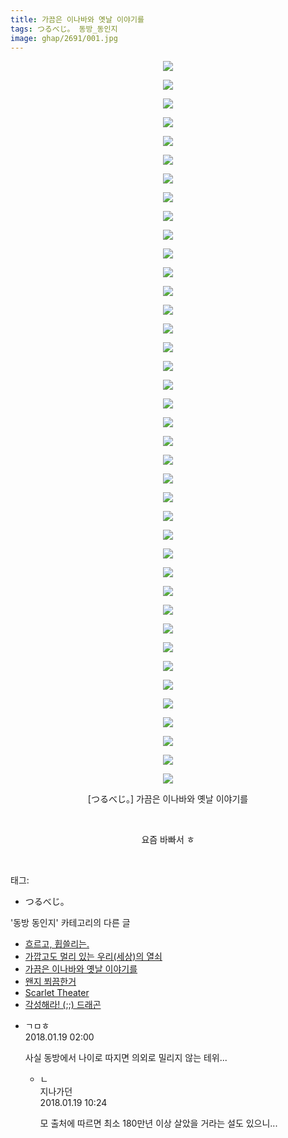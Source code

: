```yaml
---
title: 가끔은 이나바와 옛날 이야기를
tags: つるべじ。 동방_동인지
image: ghap/2691/001.jpg
---
```

<div class="article">
<p style="text-align: center; clear: none; float: none;"><img src="{{ site.nasurl }}/ghap/2691/001.jpg"/></p>
<p style="text-align: center; clear: none; float: none;"><img src="{{ site.nasurl }}/ghap/2691/002.jpg"/></p>
<p style="text-align: center; clear: none; float: none;"><img src="{{ site.nasurl }}/ghap/2691/003.jpg"/></p>
<p style="text-align: center; clear: none; float: none;"><img src="{{ site.nasurl }}/ghap/2691/004.jpg"/></p>
<p style="text-align: center; clear: none; float: none;"><img src="{{ site.nasurl }}/ghap/2691/005.jpg"/></p>
<p style="text-align: center; clear: none; float: none;"><img src="{{ site.nasurl }}/ghap/2691/006.jpg"/></p>
<p style="text-align: center; clear: none; float: none;"><img src="{{ site.nasurl }}/ghap/2691/007.jpg"/></p>
<p style="text-align: center; clear: none; float: none;"><img src="{{ site.nasurl }}/ghap/2691/008.jpg"/></p>
<p style="text-align: center; clear: none; float: none;"><img src="{{ site.nasurl }}/ghap/2691/009.jpg"/></p>
<p style="text-align: center; clear: none; float: none;"><img src="{{ site.nasurl }}/ghap/2691/010.jpg"/></p>
<p style="text-align: center; clear: none; float: none;"><img src="{{ site.nasurl }}/ghap/2691/011.jpg"/></p>
<p style="text-align: center; clear: none; float: none;"><img src="{{ site.nasurl }}/ghap/2691/012.jpg"/></p>
<p style="text-align: center; clear: none; float: none;"><img src="{{ site.nasurl }}/ghap/2691/013.jpg"/></p>
<p style="text-align: center; clear: none; float: none;"><img src="{{ site.nasurl }}/ghap/2691/014.jpg"/></p>
<p style="text-align: center; clear: none; float: none;"><img src="{{ site.nasurl }}/ghap/2691/015.jpg"/></p>
<p style="text-align: center; clear: none; float: none;"><img src="{{ site.nasurl }}/ghap/2691/016.jpg"/></p>
<p style="text-align: center; clear: none; float: none;"><img src="{{ site.nasurl }}/ghap/2691/017.jpg"/></p>
<p style="text-align: center; clear: none; float: none;"><img src="{{ site.nasurl }}/ghap/2691/018.jpg"/></p>
<p style="text-align: center; clear: none; float: none;"><img src="{{ site.nasurl }}/ghap/2691/019.jpg"/></p>
<p style="text-align: center; clear: none; float: none;"><img src="{{ site.nasurl }}/ghap/2691/020.jpg"/></p>
<p style="text-align: center; clear: none; float: none;"><img src="{{ site.nasurl }}/ghap/2691/021.jpg"/></p>
<p style="text-align: center; clear: none; float: none;"><img src="{{ site.nasurl }}/ghap/2691/022.jpg"/></p>
<p style="text-align: center; clear: none; float: none;"><img src="{{ site.nasurl }}/ghap/2691/023.jpg"/></p>
<p style="text-align: center; clear: none; float: none;"><img src="{{ site.nasurl }}/ghap/2691/024.jpg"/></p>
<p style="text-align: center; clear: none; float: none;"><img src="{{ site.nasurl }}/ghap/2691/025.jpg"/></p>
<p style="text-align: center; clear: none; float: none;"><img src="{{ site.nasurl }}/ghap/2691/026.jpg"/></p>
<p style="text-align: center; clear: none; float: none;"><img src="{{ site.nasurl }}/ghap/2691/027.jpg"/></p>
<p style="text-align: center; clear: none; float: none;"><img src="{{ site.nasurl }}/ghap/2691/028.jpg"/></p>
<p style="text-align: center; clear: none; float: none;"><img src="{{ site.nasurl }}/ghap/2691/029.jpg"/></p>
<p style="text-align: center; clear: none; float: none;"><img src="{{ site.nasurl }}/ghap/2691/030.jpg"/></p>
<p style="text-align: center; clear: none; float: none;"><img src="{{ site.nasurl }}/ghap/2691/031.jpg"/></p>
<p style="text-align: center; clear: none; float: none;"><img src="{{ site.nasurl }}/ghap/2691/032.jpg"/></p>
<p style="text-align: center; clear: none; float: none;"><img src="{{ site.nasurl }}/ghap/2691/033.jpg"/></p>
<p style="text-align: center; clear: none; float: none;"><img src="{{ site.nasurl }}/ghap/2691/034.jpg"/></p>
<p style="text-align: center; clear: none; float: none;"><img src="{{ site.nasurl }}/ghap/2691/035.jpg"/></p>
<p style="text-align: center; clear: none; float: none;"><img src="{{ site.nasurl }}/ghap/2691/036.jpg"/></p>
<p style="text-align: center; clear: none; float: none;"><img src="{{ site.nasurl }}/ghap/2691/037.jpg"/></p>
<p style="text-align: center; clear: none; float: none;"><img src="{{ site.nasurl }}/ghap/2691/038.jpg"/></p>
<p style="text-align: center; clear: none; float: none;"><img src="{{ site.nasurl }}/ghap/2691/039.jpg"/></p>
<p style="text-align: center; clear: none; float: none;">[つるべじ。] 가끔은 이나바와 옛날 이야기를</p>
<p style="text-align: center; clear: none; float: none;"><br/></p>
<p style="text-align: center; clear: none; float: none;">요즘 바빠서 ㅎ</p>
<p><br/></p>
</div><div class="tagTrail">
<p>태그: </p>
<ul>
<li>つるべじ。</li>
</ul>
</div><div class="another">
<p>'동방 동인지' 카테고리의 다른 글</p>
<ul>
<li><a href="/2016-10-30-ghap_2693">흐르고, 휩쓸리는.</a></li>
<li><a href="/2016-10-30-ghap_2692">가깝고도 멀리 있는 우리(세상)의 열쇠</a></li>
<li><a href="/2016-10-30-ghap_2691">가끔은 이나바와 옛날 이야기를</a></li>
<li><a href="/2016-10-26-ghap_2689">왠지 쬐끔한거</a></li>
<li><a href="/2016-10-26-ghap_2688">Scarlet Theater</a></li>
<li><a href="/2016-10-26-ghap_2687">각성해라! (;;) 드래곤</a></li>
</ul>
</div><div class="cb_module cb_fluid">
<div class="cb_wrt cb_profile">
<div class="comment">
<ul>
<li class="cb_thumb_off" id="comment15177542">
<div class="cb_comment_area">
<div class="cb_info_area">
<div class="cb_section">
<span class="cb_nick_name">ㄱㅁㅎ</span>
</div>
<div class="cb_section">
<span class="cb_date">2018.01.19 02:00 </span>
</div>
</div>
<div class="cb_dsc_comment">
<p class="cb_dsc">
											사실 동방에서 나이로 따지면 의외로 밀리지 않는 테위...
										</p>
</div>
<ul>
<li class="cb_thumb_off" id="comment15177825">
<span class="cb_bu_subnode">ㄴ</span>
<div class="cb_comment_area">
<div class="cb_info_area">
<div class="cb_section">
<span class="cb_nick_name">지나가던</span>
</div>
<div class="cb_section">
<span class="cb_date">2018.01.19 10:24 </span>
</div>
</div>
<div class="cb_dsc_comment">
<p class="cb_dsc">
																모 출처에 따르면 최소 180만년 이상 살았을 거라는 설도 있으니...
															</p>
</div>
</div>
</li>
</ul>
</div></li>
</ul>
</div>
</div><!-- commentList close -->
</div>